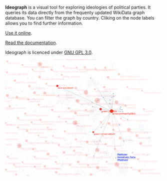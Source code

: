 __Ideograph__ is a visual tool for exploring ideologies of political parties. It queries its data directly from the frequenty updated WikiData graph database. You can filter the graph by country. Cliking on the node labels allows you to find further information.

[Use it online](https://ourednik.info/ideograph).

[Read the documentation](https://ourednik.info/maps/2021/08/13/ideograph-explore-ideologies-of-political-parties-with-spaqrl-requests-to-wikidata-d3-and-pixijs/).

Ideograph is licenced under [GNU GPL 3.0](https://www.gnu.org/licenses/gpl-3.0.html).

![IdeographExample](img/ideograph_environmentalism_Asia.png)
